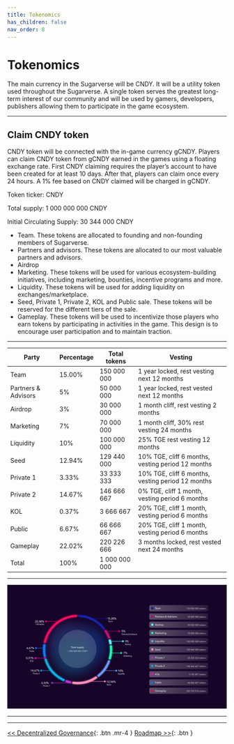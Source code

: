```yaml
---
title: Tokenomics
has_children: false
nav_order: 8
---
```


# Tokenomics

The main currency in the Sugarverse will be CNDY. It will be a utility token used throughout the Sugarverse. A single token serves the greatest long-term interest of our community and will be used by gamers, developers, publishers allowing them to participate in the game ecosystem.

---

## Claim CNDY token

CNDY token will be connected with the in-game currency gCNDY. Players can claim CNDY token from gCNDY earned in the games using a floating exchange rate. First CNDY claiming requires the player’s account to have been created for at least 10 days. After that, players can claim once every 24 hours. A 1% fee based on CNDY claimed will be charged in gCNDY.

Token ticker: CNDY

Total supply:	1 000 000 000 CNDY

Initial Circulating Supply:	30 344 000 CNDY

- Team. These tokens are allocated to founding and non-founding members of Sugarverse.
- Partners and advisors. These tokens are allocated to our most valuable partners and advisors.
- Airdrop
- Marketing. These tokens will be used for various ecosystem-building initiatives, including marketing, bounties, incentive programs and more.
- Liquidity. These tokens will be used for adding liquidity on exchanges/marketplace.
- Seed, Private 1, Private 2, KOL and Public sale. These tokens will be reserved for the different tiers of the sale.
- Gameplay. These tokens will be used to incentivize those players who earn tokens by participating in activities in the game. This design is to encourage user participation and to maintain traction.

---

| Party | Percentage | Total tokens | Vesting |
| ------------- | ------------- | ------------- | ------------- |
| Team | 15.00% | 150 000 000 | 1 year locked, rest vesting next 12 months |
| Partners & Advisors | 5% | 50 000 000 | 1 year locked, rest vested next 12 months |
| Airdrop | 3% | 30 000 000 | 1 month cliff, rest vesting 2 months |
| Marketing | 7% | 70 000 000 | 1 month cliff, 30% rest vesting 24 months |
| Liquidity | 10% | 100 000 000 | 25% TGE rest vesting 12 months |
| Seed | 12.94% | 129 440 000 | 10% TGE, cliff 6 months, vesting period 12 months |
| Private 1 | 3.33% | 33 333 333 | 10% TGE, cliff 6 months, vesting period 12 months |
| Private 2 | 14.67% | 146 666 667 | 0% TGE, cliff 1 month, vesting period 6 months |
| KOL| 0.37% | 3 666 667 | 20% TGE, cliff 1 month, vesting period 6 months |
| Public | 6.67% | 66 666 667 | 20% TGE, cliff 1 month,  vesting period 6 months |
| Gameplay | 22.02% | 220 226 666 | 3 months locked, rest vested next 24 months |
| Total | 100% | 1 000 000 000 | |

---

![cycle](/assets/prod-tokenomics-wheel.png)

---

<!-- ![cycle](/assets/prod-tokenomics-chart.png) -->

---

[<< Decentralized Governance](https://sugarverse.github.io/7_decentralised.html){: .btn .mr-4 }
[Roadmap >>](https://sugarverse.github.io/9_roadmap.html){: .btn }
